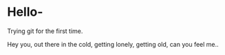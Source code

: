 # Hello-
Trying git for the first time.

Hey you,
out there in the cold,
getting lonely, getting old,
can you feel me.. 
